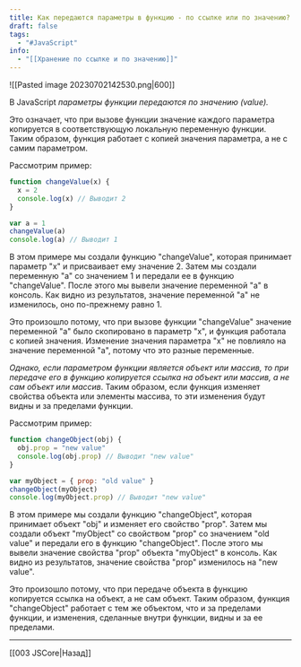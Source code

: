 ```yaml
---
title: Как передаются параметры в функцию - по ссылке или по значению?
draft: false
tags:
  - "#JavaScript"
info:
  - "[[Хранение по ссылке и по значению]]"
---
```

![[Pasted image 20230702142530.png|600]]

В JavaScript _параметры функции передаются по значению (value)._

Это означает, что при вызове функции значение каждого параметра копируется в соответствующую локальную переменную функции. Таким образом, функция работает с копией значения параметра, а не с самим параметром.

Рассмотрим пример:

```javascript
function changeValue(x) {
  x = 2
  console.log(x) // Выводит 2
}

var a = 1
changeValue(a)
console.log(a) // Выводит 1
```

В этом примере мы создали функцию "changeValue", которая принимает параметр "x" и присваивает ему значение 2. Затем мы создали переменную "a" со значением 1 и передали ее в функцию "changeValue". После этого мы вывели значение переменной "a" в консоль. Как видно из результатов, значение переменной "a" не изменилось, оно по-прежнему равно 1.

Это произошло потому, что при вызове функции "changeValue" значение переменной "a" было скопировано в параметр "x", и функция работала с копией значения. Изменение значения параметра "x" не повлияло на значение переменной "a", потому что это разные переменные.

_Однако, если параметром функции является объект или массив, то при передаче его в функцию копируется ссылка на объект или массив, а не сам объект или массив_. Таким образом, если функция изменяет свойства объекта или элементы массива, то эти изменения будут видны и за пределами функции.

Рассмотрим пример:

```javascript
function changeObject(obj) {
  obj.prop = "new value"
  console.log(obj.prop) // Выводит "new value"
}

var myObject = { prop: "old value" }
changeObject(myObject)
console.log(myObject.prop) // Выводит "new value"
```

В этом примере мы создали функцию "changeObject", которая принимает объект "obj" и изменяет его свойство "prop". Затем мы создали объект "myObject" со свойством "prop" со значением "old value" и передали его в функцию "changeObject". После этого мы вывели значение свойства "prop" объекта "myObject" в консоль. Как видно из результатов, значение свойства "prop" изменилось на "new value".

Это произошло потому, что при передаче объекта в функцию копируется ссылка на объект, а не сам объект. Таким образом, функция "changeObject" работает с тем же объектом, что и за пределами функции, и изменения, сделанные внутри функции, видны и за ее пределами.

---

[[003 JSCore|Назад]]